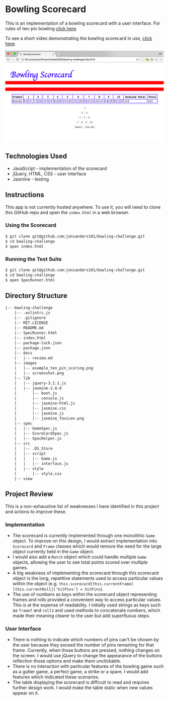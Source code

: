 
Bowling Scorecard
=================

This is an implementation of a bowling scorecard with a user interface. For rules of ten-pin bowling [click here](https://en.wikipedia.org/wiki/Ten-pin_bowling#Play).

To see a short video demonstrating the bowling scorecard in use, [click here](https://www.youtube.com/watch?v=suvjufqDdmk&feature=youtu.be&hd=1).

![bowling scorecard screenshot](images/screenshot.png)

## Technologies Used

* JavaScript - implementation of the scorecard
* jQuery, HTML, CSS - user interface
* Jasmine - testing

## Instructions

This app is not currently hosted anywhere. To use it, you will need to clone this GitHub repo and open the `index.html` in a web browser.

### Using the Scorecard

```
$ git clone git@github.com:jonsanders101/bowling-challenge.git
$ cd bowling-challenge
$ open index.html
```

### Running the Test Suite

```
$ git clone git@github.com:jonsanders101/bowling-challenge.git
$ cd bowling-challenge
$ open SpecRunner.html
```

## Directory Structure
```
|-- bowling-challenge
    |-- .eslintrc.js
    |-- .gitignore
    |-- MIT.LICENSE
    |-- README.md
    |-- SpecRunner.html
    |-- index.html
    |-- package-lock.json
    |-- package.json
    |-- docs
    |   |-- review.md
    |-- images
    |   |-- example_ten_pin_scoring.png
    |   |-- screenshot.png
    |-- lib
    |   |-- jquery-3.2.1.js
    |   |-- jasmine-2.8.0
    |       |-- boot.js
    |       |-- console.js
    |       |-- jasmine-html.js
    |       |-- jasmine.css
    |       |-- jasmine.js
    |       |-- jasmine_favicon.png
    |-- spec
    |   |-- GameSpec.js
    |   |-- ScoreCardSpec.js
    |   |-- SpecHelper.js
    |-- src
    |   |-- .DS_Store
    |   |-- script
    |   |   |-- Game.js
    |   |   |-- interface.js
    |   |-- style
    |       |-- style.css
    |-- view
```

## Project Review

This is a non-exhaustive list of weaknesses I have identified in this project and actions to improve these.

### Implementation
* The scorecard is currently implemented through one monolithic `Game` object. To improve on this design, I would extract implementation into `Scorecard` and `Frame` classes which would remove the need for the large object currently held in the `Game` object.
* I would also add a `Match` object which could handle multiple `Game` objects, allowing the user to see total points scored over multiple games.
* A big weakness of implementing the scorecard through this scorecard object is the long, repetitive statements used to access particular values within the object (e.g. `this.scorecard[this.currentFrame][this.currentRoll]['hitPins'] = hitPins`).
* The use of numbers as keys within the scorecard object representing frames and rolls provided a convenient way to access particular values. This is at the expense of readability. I initially used strings as keys such as `frame7` and `roll2` and used methods to concatenate numbers, which made their meaning clearer to the user but add superfluous steps.

### User Interface
* There is nothing to indicate which numbers of pins can't be chosen by the user because they exceed the number of pins remaining for that frame. Currently, when those buttons are pressed, nothing changes on the screen. I would use jQuery to change the appearance of the buttons reflection those options and make them unclickable.
* There is no interaction with particular features of the bowling game such as a gutter game, a perfect game, a strike or a spare. I would add features which indicated these scenarios.
* The table displaying the scorecard is difficult to read and requires further design work. I would make the table static when new values appear on it.
